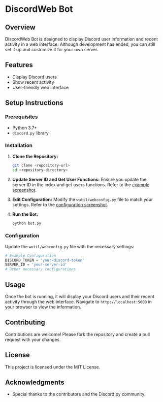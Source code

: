 # DiscordWeb Bot

## Overview

DiscordWeb Bot is designed to display Discord user information and recent activity in a web interface. Although development has ended, you can still set it up and customize it for your own server.

## Features

- Display Discord users
- Show recent activity
- User-friendly web interface

## Setup Instructions

### Prerequisites

- Python 3.7+
- `discord.py` library

### Installation

1. **Clone the Repository:**
   ```bash
   git clone <repository-url>
   cd <repository-directory>
   ```

2. **Update Server ID and Get User Functions:**
   Ensure you update the server ID in the index and get users functions. Refer to the [example screenshot](https://prnt.sc/s3iMomavtSXQ).

3. **Edit Configuration:**
   Modify the `wutil/webconfig.py` file to match your settings. Refer to the [configuration screenshot](https://prnt.sc/rT4LUOOBkZfP).

4. **Run the Bot:**
   ```bash
   python bot.py
   ```

### Configuration

Update the `wutil/webconfig.py` file with the necessary settings:
```python
# Example Configuration
DISCORD_TOKEN = 'your-discord-token'
SERVER_ID = 'your-server-id'
# Other necessary configurations
```

## Usage

Once the bot is running, it will display your Discord users and their recent activity through the web interface. Navigate to `http://localhost:5000` in your browser to view the information.

## Contributing

Contributions are welcome! Please fork the repository and create a pull request with your changes.

## License

This project is licensed under the MIT License.

## Acknowledgments

- Special thanks to the contributors and the Discord.py community.

